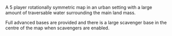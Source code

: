 A 5 player rotationally symmetric map in an urban setting with a large amount of traversable water surrounding the main land mass.

Full advanced bases are provided and there is a large scavenger base in the centre of the map when scavengers are enabled.